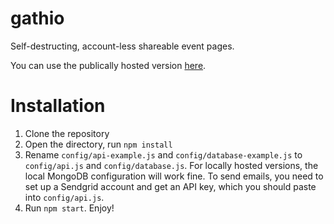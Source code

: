 # gathio

Self-destructing, account-less shareable event pages.

You can use the publically hosted version [here](https://gath.io).

# Installation

1. Clone the repository
2. Open the directory, run `npm install`
3. Rename `config/api-example.js` and `config/database-example.js` to  `config/api.js` and `config/database.js`. For locally hosted versions, the local MongoDB configuration will work fine. To send emails, you need to set up a Sendgrid account and get an API key, which you should paste into `config/api.js`.
4. Run `npm start`. Enjoy!
